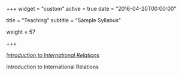 +++
widget = "custom"
active = true
date = "2016-04-20T00:00:00"


title = "Teaching"
subtitle = "Sample Syllabus"



weight = 57

+++

_[Introduction to International Relations](https://github.com/jaeseokcho1/jaeseokcho8/blob/master/static/uploads/Sample%20Syllabus_Jaeseok%20Cho.pdf)_

Introduction to International Relations 

